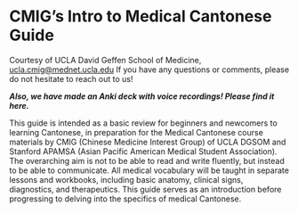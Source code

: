 # CMIG’s Intro to Medical Cantonese Guide


Courtesy of UCLA David Geffen School of Medicine, ucla.cmig@mednet.ucla.edu
If you have any questions or comments, please do not hesitate to reach out to us!

***Also, we have made an Anki deck with voice recordings! Please find it here.***   

This guide is intended as a basic review for beginners and newcomers to learning Cantonese, in preparation for the Medical Cantonese course materials by CMIG (Chinese Medicine Interest Group) of UCLA DGSOM and Stanford APAMSA (Asian Pacific American Medical Student Association). The overarching aim is not to be able to read and write fluently, but instead to be able to communicate. 
All medical vocabulary will be taught in separate lessons and workbooks, including basic anatomy, clinical signs, diagnostics, and therapeutics. This guide serves as an introduction before progressing to delving into the specifics of medical Cantonese.

